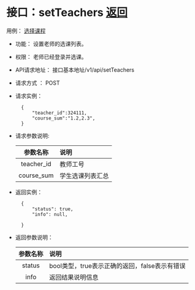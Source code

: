 <!-- markdownlint-disable MD033-->
<!-- 禁止MD033类型的警告 https://www.npmjs.com/package/markdownlint -->

# 接口：setTeachers  [返回](../README.md)
用例： [选择课程](../usecase/选择课程.md)

- 功能：
    设置老师的选课列表。
    
- 权限：
    老师已经登录并选课。    
    
- API请求地址： 
    接口基本地址/v1/api/setTeachers

- 请求方式 ：
    POST

- 请求实例：

        {
            "teacher_id":324111,
            "course_sum":"1.2,2.3",
        }
        
- 请求参数说明:        

  |参数名称|说明|
  |:---------:|:--------------------------------------------------------|      
  |teacher_id|教师工号|
  |course_sum|学生选课列表汇总|
  
- 返回实例：

        {         
            "status": true,
            "info": null,    

        }
 
- 返回参数说明：    
 
  |参数名称|说明|
  |:---------:|:--------------------------------------------------------|      
  |status|bool类型，true表示正确的返回，false表示有错误|
  |info|返回结果说明信息|


